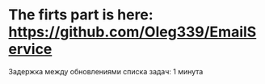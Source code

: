 # The firts part is here: https://github.com/Oleg339/EmailService
Задержка между обновлениями списка задач: 1 минута
